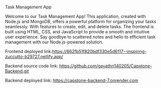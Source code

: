 Task Management App

Welcome to our Task Management App! This application, created with Node.js and MongoDB, 
offers a powerful platform for organizing your tasks seamlessly. With features to create, 
edit, and delete tasks. The frontend is built using HTML, CSS, and JavaScript to provide a 
smooth and intuitive user experience. Say goodbye to scattered notes and hello to 
efficient task management with our Node.js-powered solution.

Frontend deployed link:https://662fb51f820bdf330e5d6117--inspiring-zuccutto-b29727.netlify.app/


Backend source code link: https://github.com/gayathri140205/Capstone-Backend.git



Backend deployed link: https://capstone-backend-7.onrender.com
